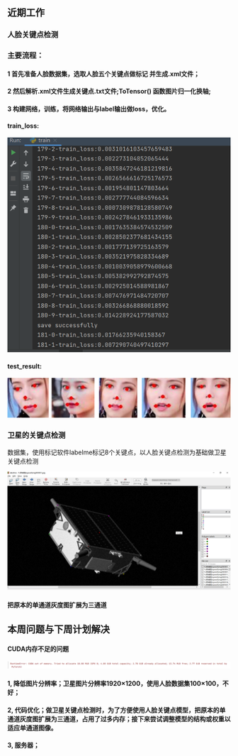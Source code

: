 ## 近期工作
### 人脸关键点检测
### 主要流程：
#### 1 首先准备人脸数据集，选取人脸五个关键点做标记 并生成.xml文件；
#### 2 然后解析.xml文件生成关键点.txt文件;ToTensor() 函数图片归一化换轴;
#### 3 构建网络，训练，将网络输出与label输出做loss，优化。
#### train_loss: 
![流程图](images/8.30-1.png)
#### test_result:
![流程图](images/8.30-2.png)

### 卫星的关键点检测
数据集，使用标记软件labelme标记8个关键点，以人脸关键点检测为基础做卫星关键点检测

![流程图](images/8.30-3.png)

#### 把原本的单通道灰度图扩展为三通道

## 本周问题与下周计划解决
#### CUDA内存不足的问题
![流程图](images/8.30-4.png)
#### 1, 降低图片分辨率；卫星图片分辨率1920×1200，使用人脸数据集100×100，不好；
#### 2, 代码优化；做卫星关键点检测时，为了方便使用人脸关键点模型，把原本的单通道灰度图扩展为三通道，占用了过多内存；接下来尝试调整模型的结构或权重以适应单通道图像。
#### 3, 服务器；




